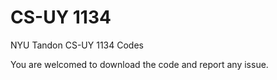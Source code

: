 # CS-UY 1134
NYU Tandon CS-UY 1134 Codes

You are welcomed to download the code and report any issue.
